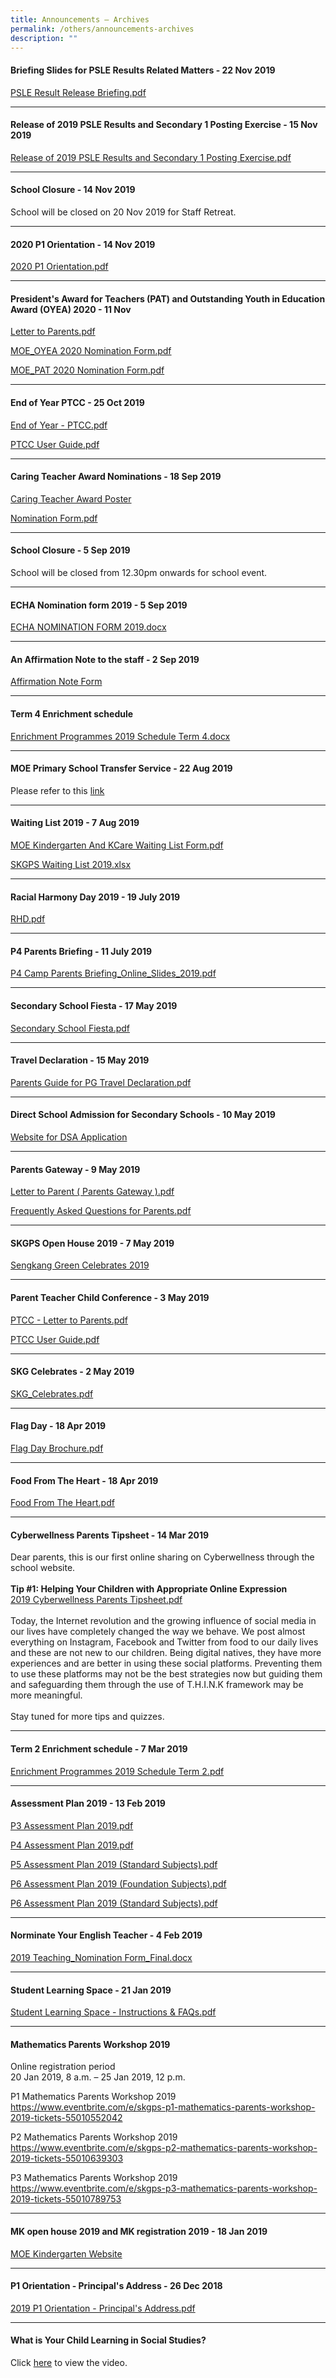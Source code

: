 ```yaml
---
title: Announcements – Archives
permalink: /others/announcements-archives
description: ""
---
```

<h4><strong>Briefing Slides for PSLE Results Related Matters - 22 Nov 2019</strong></h4>
<p><a href="/files/PSLE%20Result%20Release%20Briefing.pdf" target="_blank" rel="noopener">PSLE Result Release Briefing.pdf</a>&nbsp;</p>
<hr />
<h4><strong>Release of 2019 PSLE Results and Secondary 1 Posting Exercise - 15 Nov 2019</strong></h4>
<p><a href="/files/Release%20of%202019%20PSLE%20Results%20and%20Secondary%201%20Posting%20Exercise.pdf" target="_blank" rel="noopener">Release of 2019 PSLE Results and Secondary 1 Posting Exercise.pdf</a>&nbsp;</p>
<hr>
<h4><strong>School Closure - 14 Nov 2019</strong></h4>
<p>School will be closed on 20 Nov 2019 for Staff Retreat.</p><hr>
<h4><strong>2020 P1 Orientation - 14 Nov 2019</strong></h4>
<p><a href="/files/2020%20P1%20Orientation.pdf" target="_blank" rel="noopener">2020 P1 Orientation.pdf</a></p><hr>
<h4><strong>President's Award for Teachers (PAT) and Outstanding Youth in Education Award (OYEA) 2020 - 11 Nov</strong></h4>
<p><a href="/files/Letter%20to%20Parents%202020.pdf" target="_blank" rel="noopener">Letter to Parents.pdf</a>&nbsp;</p>
<p><a href="/files/MOE_OYEA%202020%20Nomination%20Form.pdf" target="_blank" rel="noopener">MOE_OYEA 2020 Nomination Form.pdf</a>&nbsp;<strong><br /></strong></p>
<p><a href="/files/MOE_PAT%202020%20Nomination%20Form.pdf" target="_blank" rel="noopener">MOE_PAT 2020 Nomination Form.pdf</a>&nbsp;</p><hr>
<h4><strong>End of Year PTCC - 25 Oct 2019</strong></h4>
<p><a href="/files/End%20of%20Year%20-%20PTCC.pdf">End of Year - PTCC.pdf</a>&nbsp;<strong><br /></strong></p>
<p><a href="/files/PTCC%20User%20Guide.pdf" target="_blank" rel="noopener">PTCC User Guide.pdf</a>&nbsp;</p><hr>
<h4><strong>Caring Teacher Award Nominations - 18 Sep 2019</strong></h4>
<p><a href="/files/Poster_A3.pdf" target="_blank" rel="noopener">Caring Teacher Award Poster</a></p>
<p><a href="/files/Nomination%20Form.pdf" target="_blank" rel="noopener">Nomination Form.pdf</a>&nbsp;</p><hr>
<h4><strong>School Closure - 5 Sep 2019</strong></h4>
<p>School will be closed from 12.30pm onwards for school event.</p>
<hr>
<h4><strong>ECHA Nomination form 2019 - 5 Sep 2019</strong></h4>
<p><a href="/files/ECHA%20NOMINATION%20FORM%202019.docx" target="_blank" rel="noopener">ECHA NOMINATION FORM 2019.docx</a>&nbsp;</p>
<hr>
<h4><strong>An Affirmation Note to the staff - 2 Sep 2019</strong></h4>
<p><a href="https://docs.google.com/forms/d/e/1FAIpQLSeYs7U1cYT9o3yg949xMV-i-RPSXLHCIoszduF8uHnl8OcPnQ/viewform?usp=sf_link" target="_blank" rel="noopener">Affirmation Note Form</a></p>
<hr>
<h4><strong>Term 4 Enrichment schedule</strong></h4>
<p><a href="/files/Enrichment%20Programmes%202019%20Schedule%20Term%204.docx">Enrichment Programmes 2019 Schedule Term 4.docx</a>&nbsp;</p>
<hr />
<h4><strong>MOE Primary School Transfer Service - 22 Aug 2019</strong></h4>
<p>Please refer to this&nbsp;<a href="https://beta.moe.gov.sg/primary/transfers/" target="_blank" rel="noopener">link</a></p>
<hr />
<h4><strong>Waiting List 2019 - 7 Aug 2019</strong></h4>
<p><a href="/files/MOE%20Kindergarten%20And%20KCare%20Waiting%20List%20Form.pdf">MOE Kindergarten And KCare Waiting List Form.pdf</a>&nbsp;</p>
<p><a href="https://sengkanggreenpri-moe-edu-sg-admin.cwp.sg/qql/slot/u160/SKGPS%20Waiting%20list%202019.xlsx" target="_blank" rel="noopener">SKGPS Waiting List 2019.xlsx</a>&nbsp;</p>
<hr>
<h4><strong>Racial Harmony Day 2019 - 19 July 2019</strong></h4>
<p><a href="/files/RHD.pdf">RHD.pdf</a>&nbsp;</p>
<hr />
<h4><strong>P4 Parents Briefing - 11 July 2019</strong></h4>
<p><a href="/files/P4%20Camp%20Parents%20Briefing_Online_Slides_2019.pdf">P4 Camp Parents Briefing_Online_Slides_2019.pdf</a>&nbsp;</p>
<hr>
<h4><strong>Secondary School Fiesta - 17 May 2019</strong></h4>
<p><a href="/files/Secondary%20School%20Fiesta.pdf" target="_blank" rel="noopener">Secondary School Fiesta.pdf</a>&nbsp;</p>
<hr />
<h4><strong>Travel Declaration - 15 May 2019</strong></h4>
<p><a href="/files/Parents%20Guide%20for%20PG%20Travel%20Declaration.pdf" target="_blank" rel="noopener">Parents Guide for PG Travel Declaration.pdf</a></p>
<hr />
<h4><strong>Direct School Admission for Secondary Schools - 10 May 2019</strong></h4>
<p><a href="https://www.dsa-is.moe.gov.sg/login/mainstreamapplicant" target="_blank" rel="noopener">Website for DSA Application</a></p>
<hr>
<h4><strong>Parents Gateway - 9 May 2019</strong></h4>
<p><a href="/files/Letter%20to%20Parent%20(%20Parents%20Gateway%20).pdf" target="_blank" rel="noopener">Letter to Parent ( Parents Gateway ).pdf</a>&nbsp;</p>
<p><a href="/files/Frequently%20Asked%20Questions%20for%20Parents.pdf" target="_blank" rel="noopener">Frequently Asked Questions for Parents.pdf</a>&nbsp;</p>
<hr />
<h4><strong>SKGPS Open House 2019 - 7 May 2019</strong></h4>
<p><a href="/others/parents/open-house-2019" target="">Sengkang Green Celebrates 2019</a></p>
<hr />
<h4><strong>Parent Teacher Child Conference - 3 May 2019</strong></h4>
<p><a href="/files/PTCC%20-%20Letter%20to%20Parents.pdf" target="_blank" rel="noopener">PTCC - Letter to Parents.pdf</a>&nbsp;<strong><br /></strong></p>
<p><a href="/files/PTCC%20User%20Guide.pdf" target="_blank" rel="noopener">PTCC User Guide.pdf</a>&nbsp;</p>
<hr>
<h4><strong>SKG Celebrates - 2 May 2019</strong></h4>
<p><a href="/files/SKG_Celebrates.pdf">SKG_Celebrates.pdf</a>&nbsp;</p>
<hr>
<h4><strong>Flag Day - 18 Apr 2019</strong></h4>
<p><a href="/files/Flag%20Day%20Brochure.pdf" target="_blank" rel="noopener">Flag Day Brochure.pdf</a>&nbsp;</p>
<hr />
<h4><strong>Food From The Heart - 18 Apr 2019</strong></h4>
<p><a href="/files/Food%20From%20The%20Heart.pdf" target="_blank" rel="noopener">Food From The Heart.pdf</a>&nbsp;</p><hr>
<h4><strong>Cyberwellness Parents Tipsheet - 14 Mar 2019</strong></h4>
<p>Dear parents, this is our first online sharing on Cyberwellness through the school website.<br /><br /><strong>Tip #1: Helping Your Children with Appropriate Online Expression</strong>&nbsp;<br /><a href="/files/2019%20Cyberwellness%20Parents%20Tipsheet.pdf">2019 Cyberwellness Parents Tipsheet.pdf</a> <br /><br />Today, the Internet revolution and the growing influence of social media in our lives have completely changed the way we behave. We post almost everything on Instagram, Facebook and Twitter from food to our daily lives and these are not new to our children. Being digital natives, they have more experiences and are better in using these social platforms. Preventing them to use these platforms may not be the best strategies now but guiding them and safeguarding them through the use of T.H.I.N.K framework may be more meaningful.<br /><br />Stay tuned for more tips and quizzes.</p>
<hr />
<h4><strong>Term 2 Enrichment schedule - 7 Mar 2019</strong></h4>
<p><a href="/files/Enrichment%20Programmes%202019%20Schedule%20Term%202.pdf">Enrichment Programmes 2019 Schedule Term 2.pdf</a>&nbsp;</p>
<hr />
<h4><strong>Assessment Plan 2019 - 13 Feb 2019</strong></h4>
<p><a href="/files/P3%20Assessment%20Plan%202019.pdf">P3 Assessment Plan 2019.pdf</a>&nbsp;</p>
<p><a href="/files/P4%20Assessment%20Plan%202019.pdf">P4 Assessment Plan 2019.pdf</a>&nbsp;</p>
<p><a href="/files/P5%20Assessment%20Plan%202019%20(Standard%20Subjects).pdf">P5 Assessment Plan 2019 (Standard Subjects).pdf</a>&nbsp;</p>
<p><a href="/files/P6%20Assessment%20Plan%202019%20(Foundation%20Subjects).pdf">P6 Assessment Plan 2019 (Foundation Subjects).pdf</a>&nbsp;</p>
<p><a href="/files/P6%20Assessment%20Plan%202019%20(Standard%20Subjects).pdf">P6 Assessment Plan 2019 (Standard Subjects).pdf</a>&nbsp;</p>
<hr />
<h4><strong>Norminate Your English Teacher - 4 Feb 2019</strong></h4>
<p><a href="/files/2019%20Teaching_Nomination%20Form_Final%20(1).docx" target="_blank" rel="noopener">2019 Teaching_Nomination Form_Final.docx</a>&nbsp;</p>
<hr />
<h4><strong>Student Learning Space - 21 Jan 2019</strong></h4>
<p><a href="/files/Student%20Learning%20Space%20-%20Instructions%20&amp;%20FAQs.pdf">Student Learning Space - Instructions &amp; FAQs.pdf</a></p>
<hr />
<h4><strong>Mathematics Parents Workshop 2019</strong></h4>
<p>Online registration period<br />20 Jan 2019, 8 a.m. &ndash; 25 Jan 2019, 12 p.m.</p>
<p>P1 Mathematics Parents Workshop 2019<br /><a href="https://www.eventbrite.com/e/skgps-p1-mathematics-parents-workshop-2019-tickets-55010552042">https://www.eventbrite.com/e/skgps-p1-mathematics-parents-workshop-2019-tickets-55010552042</a></p>
<p>P2 Mathematics Parents Workshop 2019<br /><a href="https://www.eventbrite.com/e/skgps-p2-mathematics-parents-workshop-2019-tickets-55010639303">https://www.eventbrite.com/e/skgps-p2-mathematics-parents-workshop-2019-tickets-55010639303</a></p>
<p>P3 Mathematics Parents Workshop 2019<br /><a href="https://www.eventbrite.com/e/skgps-p3-mathematics-parents-workshop-2019-tickets-55010789753">https://www.eventbrite.com/e/skgps-p3-mathematics-parents-workshop-2019-tickets-55010789753</a></p>
<hr />
<h4><strong>MK open house 2019 and MK registration 2019 - 18 Jan 2019</strong></h4>
<p><a href="https://www.moe.gov.sg/microsites/moekindergarten/index.html" target="_blank" rel="noopener">MOE Kindergarten Website</a></p>
<hr />
<h4><strong>P1 Orientation - Principal's Address - 26 Dec 2018</strong></h4>
<div>
<p><a href="/files/2019%20P1%20Orientation%20-%20Principal's%20Address.pdf" target="_blank" rel="noopener">2019 P1 Orientation - Principal's Address.pdf</a></p>
<hr />
<h4><strong>What is Your Child Learning in Social Studies?</strong></h4>
<p>Click&nbsp;<a href="https://www.youtube.com/watch?v=SDCkCj7sm8s" target="_blank" rel="noopener">here</a>&nbsp;to view the video.</p>